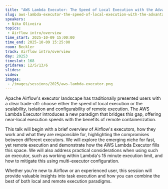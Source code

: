 ```yaml
---
title: "AWS Lambda Executor: The Speed of Local Execution with the Advantages of Remote"
slug: aws-lambda-executor-the-speed-of-local-execution-with-the-advantages-of-remote
speakers:
 - Niko Oliveira
topics:
 - Airflow intro/overview
time_start: 2025-10-09 15:00:00
time_end: 2025-10-09 15:25:00
room: Beckler
track: Airflow intro/overview
day: 20253
timeslot: 168
gridarea: 12/5/13/6
slides:
video:
images:
 - /images/sessions/2025/aws-lambda-executor.png
---
```


Apache Airflow's executor landscape has traditionally presented users with a clear trade-off: choose either the speed of local execution or the scalability, isolation and configurability of remote execution. The AWS Lambda Executor introduces a new paradigm that bridges this gap, offering near-local execution speeds with the benefits of remote containerization.

This talk will begin with a brief overview of Airflow's executors, how they work and what they are responsible for, highlighting the compromises between different executors. We will explore the emerging niche for fast, yet remote execution and demonstrate how the AWS Lambda Executor fills this space.
We will also address practical considerations when using such an executor, such as working within Lambda's 15 minute execution limit, and how to mitigate this using multi-executor configuration.

Whether you're new to Airflow or an experienced user, this session will provide valuable insights into task execution and how you can combine the best of both local and remote execution paradigms.